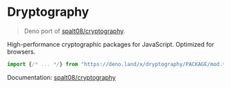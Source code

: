 # Dryptography

> Deno port of [spalt08/cryptography](https://github.com/spalt08/cryptography).

High-performance cryptographic packages for JavaScript. Optimized for browsers.

```ts
import {/* ... */} from "https://deno.land/x/dryptography/PACKAGE/mod.ts";
```

Documentation: [spalt08/cryptography](https://github.com/spalt08/cryptography)

